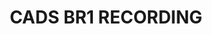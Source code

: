 ---
title: CADS BR1 RECORDING
redirect_to: https://drive.google.com/drive/folders/1p-e_iXco0H8AU6FpqU5Je_HQy5b5DMB4?usp=sharing
redirect_from: 
  - /XC23CADsBR1Recording
  - /xc23cadsbr1recording
---